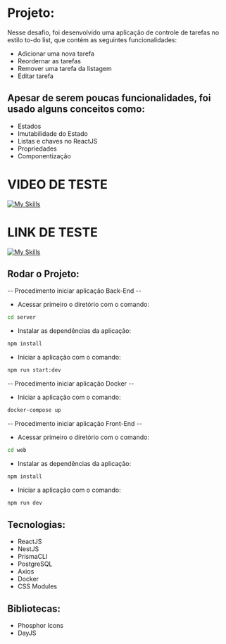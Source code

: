 # Projeto:

Nesse desafio, foi desenvolvido uma aplicação de controle de tarefas no estilo to-do list, que contém as seguintes funcionalidades:

- Adicionar uma nova tarefa
- Reordernar as tarefas
- Remover uma tarefa da listagem
- Editar tarefa

## Apesar de serem poucas funcionalidades, foi usado alguns conceitos como:

- Estados
- Imutabilidade do Estado
- Listas e chaves no ReactJS
- Propriedades
- Componentização


# VIDEO DE TESTE

[![My Skills](https://img.shields.io/badge/YouTube-FF0000?style=for-the-badge&logo=youtube&logoColor=white)](https://www.youtube.com/watch?v=dTlBK_uY7HM&ab_channel=MarcosVinicius) 

# LINK DE TESTE

[![My Skills](https://skillicons.dev/icons?i=vercel)](https://sistema-lista-de-tarefas-teal.vercel.app/) 

## Rodar o Projeto: 

-- Procedimento iniciar aplicação Back-End --

-   Acessar primeiro o diretório com o comando:

```bash
cd server
```
-   Instalar as dependências da aplicação:

```bash
npm install
```

-   Iniciar a aplicação com o comando:

```bash
npm run start:dev
```

-- Procedimento iniciar aplicação Docker --

-   Iniciar a aplicação com o comando:

```bash
docker-compose up

```

-- Procedimento iniciar aplicação Front-End --

-   Acessar primeiro o diretório com o comando:

```bash
cd web
```
-   Instalar as dependências da aplicação:

```bash
npm install
```

-   Iniciar a aplicação com o comando:

```bash
npm run dev
```
## Tecnologias:
- ReactJS
- NestJS
- PrismaCLI
- PostgreSQL
- Axios
- Docker
- CSS Modules

## Bibliotecas:
- Phosphor Icons
- DayJS
  


